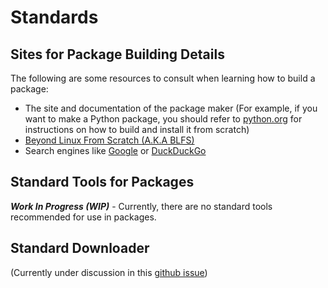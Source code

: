 # Standards

## Sites for Package Building Details
The following are some resources to consult when learning how to build a package:

- The site and documentation of the package maker (For example, if you want to make a Python package, you should refer to [python.org](https://python.org) for instructions on how to build and install it from scratch)
- [Beyond Linux From Scratch (A.K.A BLFS)](https://linuxfromscratch.org/blfs/)
- Search engines like [Google](https://www.google.com/) or [DuckDuckGo](https://duckduckgo.com/)
## Standard Tools for Packages

***Work In Progress (WIP)*** - Currently, there are no standard tools recommended for use in packages.

## Standard Downloader

(Currently under discussion in this [github issue](https://github.com/Soviet-Linux/OUR/issues/71))
